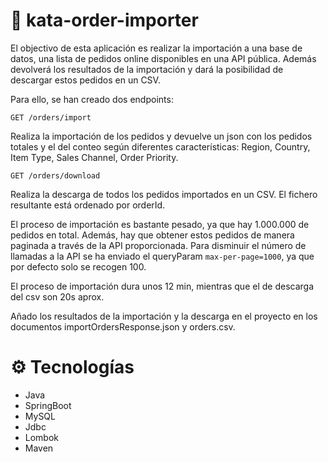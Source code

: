 # 🛒 kata-order-importer
El objectivo de esta aplicación es realizar la importación a una base de datos, una lista de pedidos online disponibles en una API pública.
Además devolverá los resultados de la importación y dará la posibilidad de descargar estos pedidos en un CSV.

Para ello, se han creado dos endpoints:

`GET /orders/import`

Realiza la importación de los pedidos y devuelve un json con los pedidos totales y el del conteo según diferentes características: Region, Country, Item Type, Sales Channel, Order Priority.

`GET /orders/download`

Realiza la descarga de todos los pedidos importados en un CSV. El fichero resultante está ordenado por orderId.

El proceso de importación es bastante pesado, ya que hay 1.000.000 de pedidos en total. Además, hay que obtener estos pedidos de manera paginada a través de la API proporcionada.
Para disminuir el número de llamadas a la API se ha enviado el queryParam `max-per-page=1000`, ya que por defecto solo se recogen 100.

El proceso de importación dura unos 12 min, mientras que el de descarga del csv son 20s aprox.

Añado los resultados de la importación y la descarga en el proyecto en los documentos importOrdersResponse.json y orders.csv.

# ⚙ Tecnologías
- Java
- SpringBoot
- MySQL
- Jdbc
- Lombok
- Maven

